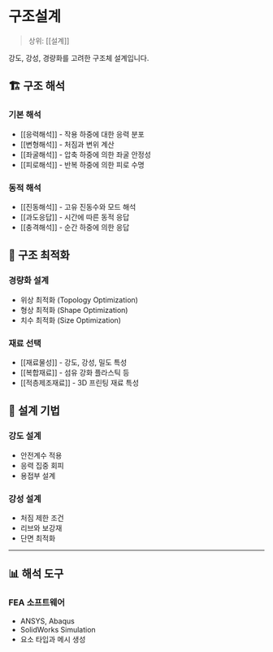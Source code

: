 # 구조설계

> 상위: [[설계]]

강도, 강성, 경량화를 고려한 구조체 설계입니다.

## 🏗️ 구조 해석

### 기본 해석
- [[응력해석]] - 작용 하중에 대한 응력 분포
- [[변형해석]] - 처짐과 변위 계산
- [[좌굴해석]] - 압축 하중에 의한 좌굴 안정성
- [[피로해석]] - 반복 하중에 의한 피로 수명

### 동적 해석
- [[진동해석]] - 고유 진동수와 모드 해석
- [[과도응답]] - 시간에 따른 동적 응답
- [[충격해석]] - 순간 하중에 의한 응답

## 🎯 구조 최적화

### 경량화 설계
- 위상 최적화 (Topology Optimization)
- 형상 최적화 (Shape Optimization)
- 치수 최적화 (Size Optimization)

### 재료 선택
- [[재료물성]] - 강도, 강성, 밀도 특성
- [[복합재료]] - 섬유 강화 플라스틱 등
- [[적층제조재료]] - 3D 프린팅 재료 특성

## 🔧 설계 기법

### 강도 설계
- 안전계수 적용
- 응력 집중 회피
- 용접부 설계

### 강성 설계
- 처짐 제한 조건
- 리브와 보강재
- 단면 최적화

---

## 📊 해석 도구

### FEA 소프트웨어
- ANSYS, Abaqus
- SolidWorks Simulation
- 요소 타입과 메시 생성